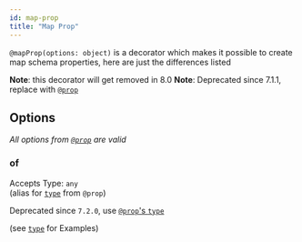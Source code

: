 ```yaml
---
id: map-prop
title: "Map Prop"
---
```


`@mapProp(options: object)` is a decorator which makes it possible to create map schema properties, here are just the differences listed

**Note**: this decorator will get removed in 8.0
**Note**: Deprecated since 7.1.1, replace with [`@prop`](api/decorators/prop.md)

## Options

*All options from [`@prop`](api/decorators/prop.md#options) are valid*

### of

Accepts Type: `any`  
(alias for [`type`](api/decorators/prop.md#type) from `@prop`)

Deprecated since `7.2.0`, use [`@prop`'s `type`](api/decorators/prop.md#type)

(see [`type`](api/decorators/prop.md#type) for Examples)
